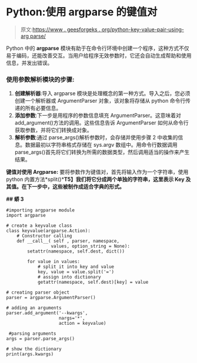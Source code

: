 # Python:使用 argparse 的键值对

> 原文:[https://www . geesforgeks . org/python-key-value-pair-using-arg parse/](https://www.geeksforgeeks.org/python-key-value-pair-using-argparse/)

Python 中的 **argparse** 模块有助于在命令行环境中创建一个程序，这种方式不仅易于编码，还能改善交互。当用户给程序无效参数时，它还会自动生成帮助和使用信息，并发出错误。

### 使用参数解析模块的步骤:

1.  **创建解析器**:导入 argparse 模块是处理概念的第一种方式。导入之后，您必须创建一个解析器或 ArgumentParser 对象，该对象将存储从 python 命令行传递的所有必要信息。
2.  **添加参数**:下一步是用程序的参数信息填充 ArgumentParser。这意味着对 add_argument()方法的调用。这些信息告诉 ArgumentParser 如何从命令行获取参数，并将它们转换成对象。
3.  **解析参数**:通过 parse_args()解析参数时，会存储并使用步骤 2 中收集的信息。数据最初以字符串格式存储在 sys.argv 数组中。用命令行数据调用 parse_args()首先将它们转换为所需的数据类型，然后调用适当的操作来产生结果。

**键值对使用 Argparse:** 要将参数作为键值对，首先将输入作为一个字符串，使用 python 内置方法*split()***T5】我们将它分成两个单独的字符串，这里表示 Key 及其值。在下一步中，这些被制作成适合字典的形式。**

 **## 蟒 3** 

```
#importing argparse module
import argparse

# create a keyvalue class
class keyvalue(argparse.Action):
    # Constructor calling
    def __call__( self , parser, namespace,
                 values, option_string = None):
        setattr(namespace, self.dest, dict())

        for value in values:
            # split it into key and value
            key, value = value.split('=')
            # assign into dictionary
            getattr(namespace, self.dest)[key] = value

# creating parser object
parser = argparse.ArgumentParser()

# adding an arguments 
parser.add_argument('--kwargs', 
                    nargs='*', 
                    action = keyvalue)

 #parsing arguments 
args = parser.parse_args()

# show the dictionary
print(args.kwargs)
```